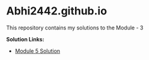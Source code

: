 # Abhi2442.github.io


This repository contains my solutions to the Module - 3




<b>Solution Links:</b> <br>

- [Module 5 Solution](http://Abhi2442.github.io/Abhi2442.github.io/index.html) 


